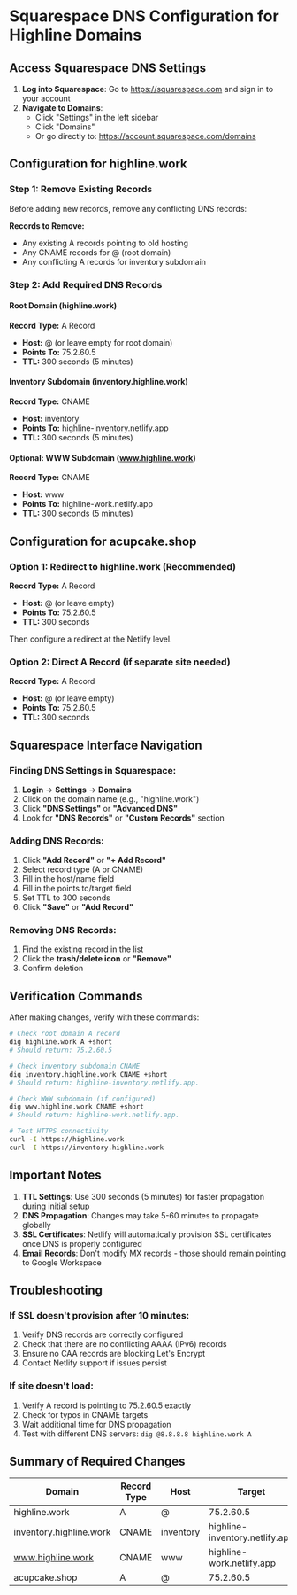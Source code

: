 # Squarespace DNS Configuration for Highline Domains

## Access Squarespace DNS Settings

1. **Log into Squarespace**: Go to https://squarespace.com and sign in to your account
2. **Navigate to Domains**: 
   - Click "Settings" in the left sidebar
   - Click "Domains" 
   - Or go directly to: https://account.squarespace.com/domains

## Configuration for highline.work

### Step 1: Remove Existing Records
Before adding new records, remove any conflicting DNS records:

**Records to Remove:**
- Any existing A records pointing to old hosting
- Any CNAME records for @ (root domain)
- Any conflicting A records for inventory subdomain

### Step 2: Add Required DNS Records

#### Root Domain (highline.work)
**Record Type:** A Record
- **Host:** @ (or leave empty for root domain)
- **Points To:** 75.2.60.5
- **TTL:** 300 seconds (5 minutes)

#### Inventory Subdomain (inventory.highline.work)
**Record Type:** CNAME
- **Host:** inventory
- **Points To:** highline-inventory.netlify.app
- **TTL:** 300 seconds (5 minutes)

#### Optional: WWW Subdomain (www.highline.work)
**Record Type:** CNAME
- **Host:** www
- **Points To:** highline-work.netlify.app
- **TTL:** 300 seconds (5 minutes)

## Configuration for acupcake.shop

### Option 1: Redirect to highline.work (Recommended)
**Record Type:** A Record
- **Host:** @ (or leave empty)
- **Points To:** 75.2.60.5
- **TTL:** 300 seconds

Then configure a redirect at the Netlify level.

### Option 2: Direct A Record (if separate site needed)
**Record Type:** A Record
- **Host:** @ (or leave empty)
- **Points To:** 75.2.60.5
- **TTL:** 300 seconds

## Squarespace Interface Navigation

### Finding DNS Settings in Squarespace:
1. **Login** → **Settings** → **Domains**
2. Click on the domain name (e.g., "highline.work")
3. Click **"DNS Settings"** or **"Advanced DNS"**
4. Look for **"DNS Records"** or **"Custom Records"** section

### Adding DNS Records:
1. Click **"Add Record"** or **"+ Add Record"**
2. Select record type (A or CNAME)
3. Fill in the host/name field
4. Fill in the points to/target field
5. Set TTL to 300 seconds
6. Click **"Save"** or **"Add Record"**

### Removing DNS Records:
1. Find the existing record in the list
2. Click the **trash/delete icon** or **"Remove"**
3. Confirm deletion

## Verification Commands

After making changes, verify with these commands:

```bash
# Check root domain A record
dig highline.work A +short
# Should return: 75.2.60.5

# Check inventory subdomain CNAME
dig inventory.highline.work CNAME +short  
# Should return: highline-inventory.netlify.app.

# Check WWW subdomain (if configured)
dig www.highline.work CNAME +short
# Should return: highline-work.netlify.app.

# Test HTTPS connectivity
curl -I https://highline.work
curl -I https://inventory.highline.work
```

## Important Notes

1. **TTL Settings**: Use 300 seconds (5 minutes) for faster propagation during initial setup
2. **DNS Propagation**: Changes may take 5-60 minutes to propagate globally
3. **SSL Certificates**: Netlify will automatically provision SSL certificates once DNS is properly configured
4. **Email Records**: Don't modify MX records - those should remain pointing to Google Workspace

## Troubleshooting

### If SSL doesn't provision after 10 minutes:
1. Verify DNS records are correctly configured
2. Check that there are no conflicting AAAA (IPv6) records
3. Ensure no CAA records are blocking Let's Encrypt
4. Contact Netlify support if issues persist

### If site doesn't load:
1. Verify A record is pointing to 75.2.60.5 exactly
2. Check for typos in CNAME targets
3. Wait additional time for DNS propagation
4. Test with different DNS servers: `dig @8.8.8.8 highline.work A`

## Summary of Required Changes

| Domain | Record Type | Host | Target | TTL |
|--------|-------------|------|--------|-----|
| highline.work | A | @ | 75.2.60.5 | 300 |
| inventory.highline.work | CNAME | inventory | highline-inventory.netlify.app | 300 |
| www.highline.work | CNAME | www | highline-work.netlify.app | 300 |
| acupcake.shop | A | @ | 75.2.60.5 | 300 |

